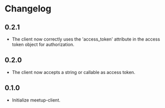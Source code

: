 # Changelog

## 0.2.1

- The client now correctly uses the 'access_token' attribute in the access token object for authorization.

## 0.2.0

- The client now accepts a string or callable as access token.

## 0.1.0

- Initialize meetup-client.
